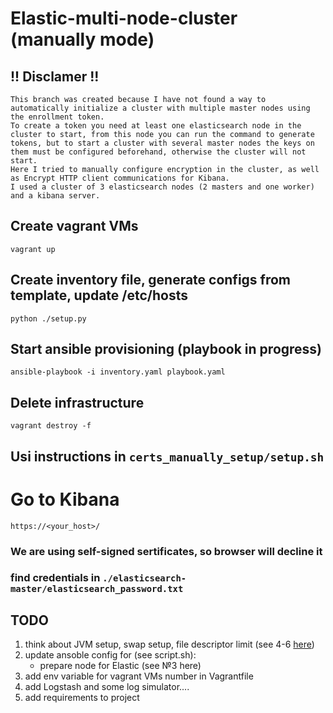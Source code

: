 # Elastic-multi-node-cluster (manually mode)

## !! Disclamer !!
```
This branch was created because I have not found a way to automatically initialize a cluster with multiple master nodes using the enrollment token.
To create a token you need at least one elasticsearch node in the cluster to start, from this node you can run the command to generate tokens, but to start a cluster with several master nodes the keys on them must be configured beforehand, otherwise the cluster will not start.
Here I tried to manually configure encryption in the cluster, as well as Encrypt HTTP client communications for Kibana.
I used a cluster of 3 elasticsearch nodes (2 masters and one worker) and a kibana server.
```

## Create vagrant VMs
`vagrant up`

## Create inventory file, generate configs from template, update /etc/hosts
`python ./setup.py`

## Start ansible provisioning (playbook in progress)
`ansible-playbook -i inventory.yaml playbook.yaml`

## Delete infrastructure
`vagrant destroy -f`

## Usi instructions in `certs_manually_setup/setup.sh`

# Go to Kibana
`https://<your_host>/`
### We are using self-signed sertificates, so browser will decline it
### find credentials in `./elasticsearch-master/elasticsearch_password.txt`

## TODO
1. think about JVM setup, swap setup, file descriptor limit (see 4-6 [here](https://prabhjot-singh.medium.com/setup-a-multi-node-production-ready-elasticsearch-cluster-8504955f5d10))
2. update ansoble config for (see script.sh):
    - prepare node for Elastic (see №3 here)
3. add env variable for vagrant VMs number in Vagrantfile
4. add Logstash and some log simulator....
5. add requirements to project